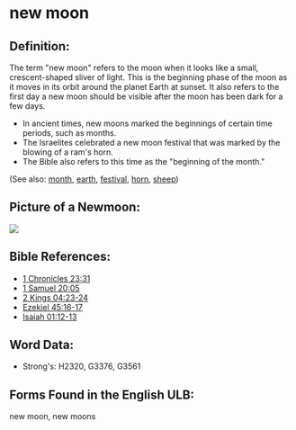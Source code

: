 # new moon

## Definition:

The term "new moon" refers to the moon when it looks like a small, crescent-shaped sliver of light. This is the beginning phase of the moon as it moves in its orbit around the planet Earth at sunset. It also refers to the first day a new moon should be visible after the moon has been dark for a few days.

* In ancient times, new moons marked the beginnings of certain time periods, such as months.
* The Israelites celebrated a new moon festival that was marked by the blowing of a ram's horn.
* The Bible also refers to this time as the "beginning of the month."

(See also: [month](../other/biblicaltimemonth.md), [earth](../other/earth.md), [festival](../other/festival.md), [horn](../other/horn.md), [sheep](../other/sheep.md))

## Picture of a Newmoon:

<a href="https://content.bibletranslationtools.org/WycliffeAssociates/en_tw/raw/branch/master/PNGs/n/Newmoon.png"><img src="https://content.bibletranslationtools.org/WycliffeAssociates/en_tw/raw/branch/master/PNGs/n/Newmoon.png" ></a>

## Bible References:

* [1 Chronicles 23:31](rc://en/tn/help/1ch/23/31)
* [1 Samuel 20:05](rc://en/tn/help/1sa/20/05)
* [2 Kings 04:23-24](rc://en/tn/help/2ki/04/23)
* [Ezekiel 45:16-17](rc://en/tn/help/ezk/45/16)
* [Isaiah 01:12-13](rc://en/tn/help/isa/01/12)

## Word Data:

* Strong's: H2320, G3376, G3561

## Forms Found in the English ULB:

new moon, new moons
